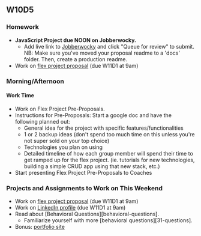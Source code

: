 ## W10D5
### Homework
* **JavaScript Project due NOON on Jobberwocky.**
  * Add live link to [Jobberwocky][Jobberwocky] and click "Queue for review" to submit. NB: Make sure you've moved your proposal readme to a 'docs' folder. Then, create a production readme.
* Work on [flex project proposal][flex-sample-proposal] (due W11D1 at 9am)

### Morning/Afternoon

#### Work Time
* Work on Flex Project Pre-Proposals.
 * Instructions for Pre-Proposals: Start a google doc and have the following planned out:
   * General idea for the project with specific features/functionalities 
   * 1 or 2 backup ideas (don't spend too much time on this unless you're not super sold on your top choice)
   * Technologies you plan on using
   * Detailed timeline of how each group member will spend their time to get ramped up for the flex project. (ie. tutorials for new technologies, building a simple CRUD app using that new stack, etc.)
* Start presenting Flex Project Pre-Proposals to Coaches

### Projects and Assignments to Work on This Weekend
* Work on [flex project proposal][flex-sample-proposal] (due W11D1 at 9am)
* Work on [LinkedIn profile][linkedin] (due W11D1 at 9am)
* Read about [Behavioral Questions][behavioral-questions].
  * Familiarize yourself with more [behavioral questions][31-questions].
* Bonus: [portfolio site][portfolio]

<!-- LINKS -->
<!-- Job Search Projects -->

[portfolio]: ../application-materials/portfolio/portfolio.md
[peer-review-instructions]: ../meta/app-academy/peer-reviews.md
<!-- Internal Resources -->
[Jobberwocky]: http://progress.appacademy.io/jobberwocky

[resume]: https://github.com/appacademy/sf-job-search-curriculum/blob/master/application-materials/resume/resume.md
[linkedin]: https://github.com/appacademy/sf-job-search-curriculum/blob/master/application-materials/linkedin/linkedin.md
[cover-letter]: ../application-materials/cover-letter/cover-letter.md

[flex-project]: ../projects/flex-project/flex-project.md
[flex-sample-proposal]: https://github.com/appacademy/sf-job-search-curriculum/blob/master/projects/flex-project/flex-sample-proposal2/README.md
